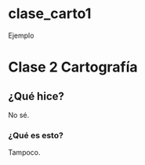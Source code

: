 # clase_carto1

Ejemplo 


# Clase 2 Cartografía

## ¿Qué hice?

No sé.

### ¿Qué es esto?

Tampoco. 
